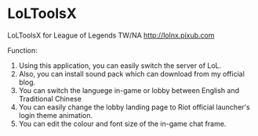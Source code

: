 LoLToolsX
=========

LoLToolsX for League of Legends TW/NA     http://lolnx.pixub.com

Function:
1. Using this application, you can easily switch the server of LoL.
2. Also, you can install sound pack which can download from my official blog.
3. You can switch the languege in-game or lobby between English and Traditional Chinese
3. You can easily change the lobby landing page to Riot official launcher's login theme animation.
4. You can edit the colour and font size of the in-game chat frame.
